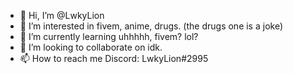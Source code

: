 - 👋 Hi, I’m @LwkyLion
- 👀 I’m interested in fivem, anime, drugs. (the drugs one is a joke)
- 🌱 I’m currently learning uhhhhh, fivem? lol?
- 💞️ I’m looking to collaborate on idk.
- 📫 How to reach me Discord: LwkyLion#2995

<!---
LwkyLion/LwkyLion is a ✨ special ✨ repository because its `README.md` (this file) appears on your GitHub profile.
You can click the Preview link to take a look at your changes.
--->
